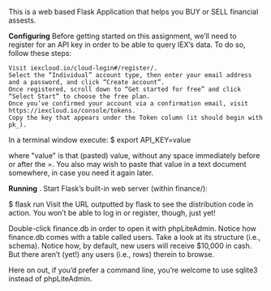 This is a web based Flask Application that helps you BUY or SELL financial assests.

**Configuring**
Before getting started on this assignment, we’ll need to register for an API key in order to be able to query IEX’s data. To do so, follow these steps:

    Visit iexcloud.io/cloud-login#/register/.
    Select the “Individual” account type, then enter your email address and a password, and click “Create account”.
    Once registered, scroll down to “Get started for free” and click “Select Start” to choose the free plan.
    Once you’ve confirmed your account via a confirmation email, visit https://iexcloud.io/console/tokens.
    Copy the key that appears under the Token column (it should begin with pk_).
In a terminal window execute:
    $ export API_KEY=value

where "value" is that (pasted) value, without any space immediately before or after the =. You also may wish to paste that value in a text document somewhere, in case you need it again later.

**Running**
. Start Flask’s built-in web server (within finance/):

$ flask run
Visit the URL outputted by flask to see the distribution code in action. You won’t be able to log in or register, though, just yet!

Double-click finance.db in order to open it with phpLiteAdmin. Notice how finance.db comes with a table called users. Take a look at its structure (i.e., schema). Notice how, by default, new users will receive $10,000 in cash. But there aren’t (yet!) any users (i.e., rows) therein to browse.

Here on out, if you’d prefer a command line, you’re welcome to use sqlite3 instead of phpLiteAdmin.
